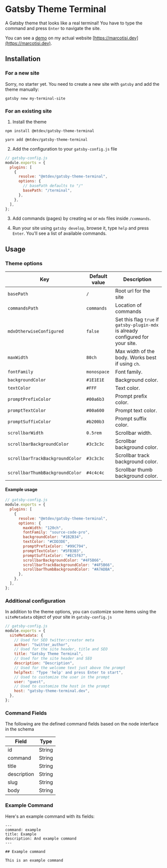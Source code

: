 # Gatsby Theme Terminal

A Gatsby theme that looks like a real terminal! You have to type the command and
press `Enter` to navigate the site.

You can see a [demo](https://marcotisi.dev) on my actual website
[https://marcotisi.dev](https://marcotisi.dev).

## Installation

### For a new site

Sorry, no starter yet. You need to create a new site with `gatsby` and add the
theme manually:

```shell
gatsby new my-terminal-site
```

### For an existing site

1. Install the theme

```shell
npm install @mtdev/gatsby-theme-terminal

yarn add @mtdev/gatsby-theme-terminal
```

2. Add the configuration to your `gatsby-config.js` file

```js
// gatsby-config.js
module.exports = {
  plugins: [
    {
      resolve: "@mtdev/gatsby-theme-terminal",
      options: {
        // basePath defaults to "/"
        basePath: "/terminal",
      },
    },
  ],
};
```

3. Add commands (pages) by creating `md` or `mdx` files inside `/commands`.

4. Run your site using `gatsby develop`, browse it, type `help` and press
   `Enter`. You'll see a list of available commands.

## Usage

### Theme options

| Key                             | Default value | Description                                                                      |
| ------------------------------- | ------------- | -------------------------------------------------------------------------------- |
| `basePath`                      | `/`           | Root url for the site                                                            |
| `commandsPath`                  | `commands`    | Location of commands                                                             |
| `mdxOtherwiseConfigured`        | `false`       | Set this flag `true` if `gatsby-plugin-mdx` is already configured for your site. |
| `maxWidth`                      | `80ch`        | Max width of the body. Works best if using `ch`.                                 |
| `fontFamily`                    | `monospace`   | Font family.                                                                     |
| `backgroundColor`               | `#1E1E1E`     | Background color.                                                                |
| `textColor`                     | `#FFF`        | Text color.                                                                      |
| `promptPrefixColor`             | `#00a6b3`     | Prompt prefix color.                                                             |
| `promptTextColor`               | `#00a600`     | Prompt text color.                                                               |
| `promptSuffixColor`             | `#b200b3`     | Prompt suffix color.                                                             |
| `scrollbarWidth`                | `0.5rem`      | Scrollbar width.                                                                 |
| `scrollbarBackgroundColor`      | `#3c3c3c`     | Scrollbar background color.                                                      |
| `scrollbarTrackBackgroundColor` | `#3c3c3c`     | Scrollbar track background color.                                                |
| `scrollbarThumbBackgroundColor` | `#4c4c4c`     | Scrollbar thumb background color.                                                |

#### Example usage

```js
// gatsby-config.js
module.exports = {
  plugins: [
    {
      resolve: "@mtdev/gatsby-theme-terminal",
      options: {
        maxWidth: "120ch",
        fontFamily: "source-code-pro",
        backgroundColor: "#1B2B34",
        textColor: "#CDD3DE",
        promptPrefixColor: "#99C794",
        promptTextColor: "#5FB3B3",
        promptSuffixColor: "#EC5f67",
        scrollbarBackgroundColor: "#4F5B66",
        scrollbarTrackBackgroundColor: "#4F5B66",
        scrollbarThumbBackgroundColor: "#A7ADBA",
      },
    },
  ],
};
```

### Additional configuration

In addition to the theme options, you can customize some items using the
`siteMetadata` object of your site in `gatsby-config.js`

```js
// gatsby-config.js
module.exports = {
  siteMetadata: {
    // Used for SEO twitter:creator meta
    author: "twitter_author",
    // Used for the site header, title and SEO
    title: "Gatsby Theme Terminal",
    // Used for the site header and SEO
    description: "Description",
    // Used for the welcome text just above the prompt
    helpText: "Type 'help' and press Enter to start",
    // Used to customize the user in the prompt
    user: "guest",
    // Used to customize the host in the prompt
    host: "gatsby-theme-terminal.dev",
  },
};
```

### Command Fields

The following are the defined command fields based on the node interface in the
schema

| Field       | Type   |
| ----------- | ------ |
| id          | String |
| command     | String |
| title       | String |
| description | String |
| slug        | String |
| body        | String |

### Example Command

Here's an example command with its fields:

```
---
command: example
title: Example
description: And example command
---

## Example command

This is an example command
```
